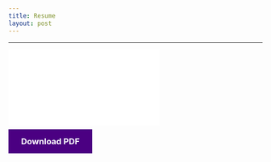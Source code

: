 ```yaml
---
title: Resume
layout: post
---
```


<hr class="rounded">
<div>
    <object data="/assets/Anuranjan_Dubey.pdf" type="application/pdf" width="100%" height="1200px">
        <embed src="/assets/Anuranjan_Dubey.pdf" type="application/pdf">
    </object>
</div>
<h3 class="title">
    <a style="background-color: indigo; color: white; padding: 14px 25px; text-align: center;
        text-decoration: none;" onmouseover="this.style.color='grey'" onmouseout="this.style.color='white'" href="/assets/Anuranjan_Dubey.pdf" download>Download PDF
    </a></h3>